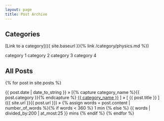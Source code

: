 ```yaml
---
layout: page
title: Post Archive
---
```


<h2>Categories</h2>

[Link to a category]({{ site.baseurl }}{% link /category/physics.md %})

category 1
category 2
category 3
category 4

<h2>All Posts</h2>

{% for post in site.posts %}

{{ post.date | date_to_string }} » [{% capture category_name %}{{ post.category }}{% endcapture %} <a href="/category/{{ category_name }}">{{ category_name }}</a> ] » [ {{ post.title }} ]({{ site.url }}{{ post.url }}) » {% assign words = post.content | number_of_words %}{% if words < 360 %} 1 min {% else %} {{ words | divided_by:200 | at_most:25 }} mins {% endif %} {% endfor %}
